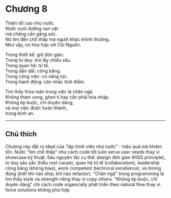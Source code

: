 # Chương 8

Thiện tối cao như nước.  
Nước nuôi dưỡng vạn vật  
mà chẳng cần gắng sức.  
Nó tìm đến chỗ thấp mà người khác khinh thường.  
Như vậy, nó hòa hợp với Cội Nguồn.

Trong thiết kế: giữ đơn giản.  
Trong tư duy: ôm lấy chiều sâu.  
Trong quan hệ: tử tế.  
Trong dẫn dắt: công bằng.  
Trong công việc: có năng lực.  
Trong hành động: cân nhắc thời điểm.

Tìm thấy thỏa mãn trong việc là chân ngã.  
Không tham vọng, ghen tị hay cần phải hòa nhập.  
Không ép buộc, chỉ duyên dáng,  
và mọi việc được hoàn thành,  
trong bình an.

---

## Chú thích

Chương này đặt ra ideal của "lập trình viên như nước" - hiệu quả mà khiêm tốn. Nước "tìm chỗ thấp" như cách code tốt luôn serve user needs thay vì showcase kỹ thuật. Sáu nguyên tắc cụ thể: design đơn giản (KISS principle), tư duy sâu sắc (hiểu root cause), quan hệ tử tế (collaboration), leadership công bằng (không bias), work competent (technical excellence), và timing đúng (biết khi nào ship, khi nào refactor). "Chân ngã" trong programming là tìm thấy style và strength riêng thay vì copy others. "Không ép buộc, chỉ duyên dáng" chỉ cách code organically phát triển theo natural flow thay vì force solutions không phù hợp. 